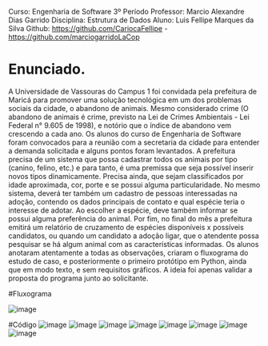 Curso: Engenharia de Software 3º Período
Professor: Marcio Alexandre Dias Garrido
Disciplina: Estrutura de Dados
Aluno: Luis Fellipe Marques da Silva
Github: https://github.com/CariocaFellipe - https://github.com/marciogarridoLaCop

# Enunciado.
A Universidade de Vassouras do Campus 1 foi convidada pela prefeitura de Maricá para promover uma solução tecnológica em um dos problemas sociais da cidade, o abandono de animais. Mesmo considerado crime (O abandono de animais é crime, previsto na Lei de Crimes Ambientais - Lei Federal n° 9.605 de 1998), e notório que o índice de abandono vem crescendo a cada ano.
Os alunos do curso de Engenharia de Software foram convocados para a reunião com a secretaria da cidade para entender a demanda solicitada e alguns pontos foram levantados. 
A prefeitura precisa de um sistema que possa cadastrar todos os animais por tipo (canino, felino, etc.) e para tanto, é uma premissa que seja possível inserir novos tipos dinamicamente. Precisa ainda, que sejam classificados por idade aproximada, cor, porte e se possui alguma particularidade. No mesmo sistema, deverá ter também um cadastro de pessoas interessadas na adoção, contendo os dados principais de contato e qual espécie teria o interesse de adotar. Ao escolher a espécie, deve também informar se possui alguma preferência do animal. Por fim, no final do mês a prefeitura emitirá um relatório de cruzamento de espécies disponíveis x possíveis candidatos, ou quando um candidato a adoção ligar, que o atendente possa pesquisar se há algum animal com as características informadas.
Os alunos anotaram atentamente a todas as observações, criaram o fluxograma do estudo de caso, e posteriormente o primeiro protótipo em Python, ainda que em modo texto, e sem requisitos gráficos. A ideia foi apenas validar a proposta do programa junto ao solicitante.

#Fluxograma

![image](https://github.com/CariocaFellipe/P2-Estrutura-de-Dados/assets/87872775/fe34557d-5ce2-4641-9011-923c9935c1ad)


#Código
![image](https://github.com/CariocaFellipe/P2-Estrutura-de-Dados/assets/87872775/a225438b-6b70-47a3-b746-07fb41caf6b8)
![image](https://github.com/CariocaFellipe/P2-Estrutura-de-Dados/assets/87872775/d5a323fa-8091-45fc-9b7a-6322fd706a69)
![image](https://github.com/CariocaFellipe/P2-Estrutura-de-Dados/assets/87872775/1e61367c-8878-40e7-87fa-f2d8903d82b3)
![image](https://github.com/CariocaFellipe/P2-Estrutura-de-Dados/assets/87872775/776ff0cb-6641-4ca5-8dd3-f29b92b227c7)
![image](https://github.com/CariocaFellipe/P2-Estrutura-de-Dados/assets/87872775/487cf043-c52a-415d-b817-a0ec1491ea8d)
![image](https://github.com/CariocaFellipe/P2-Estrutura-de-Dados/assets/87872775/db56ee90-aa32-4422-bcea-4371d5625565)
![image](https://github.com/CariocaFellipe/P2-Estrutura-de-Dados/assets/87872775/01704887-4adc-4838-91d5-560b779093ec)
![image](https://github.com/CariocaFellipe/P2-Estrutura-de-Dados/assets/87872775/6e6ccd12-4b91-418c-90d3-e469b19bc637)
